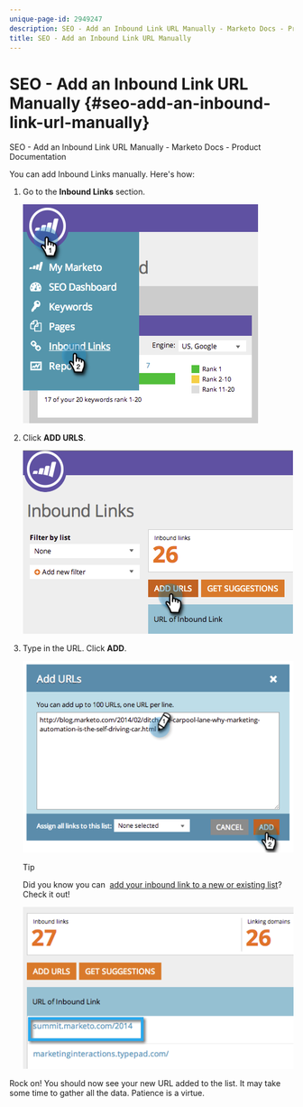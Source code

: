 ```yaml
---
unique-page-id: 2949247
description: SEO - Add an Inbound Link URL Manually - Marketo Docs - Product Documentation
title: SEO - Add an Inbound Link URL Manually
---
```


# SEO - Add an Inbound Link URL Manually {#seo-add-an-inbound-link-url-manually}

SEO - Add an Inbound Link URL Manually - Marketo Docs - Product Documentation

You can add Inbound Links manually. Here's how:

1. Go to the **Inbound Links** section.

   ![](assets/image2014-9-18-13-3a40-3a3.png)

1. Click **ADD URLS**.

   ![](assets/image2014-9-18-13-3a40-3a8.png)

1. Type in the URL. Click **ADD**.

   ![](assets/image2014-9-18-13-3a40-3a32.png)

   >[!TIP]
   >
   >Did you know you can&nbsp; [add your inbound link to a new or existing list](../../../../product-docs/additional-apps/seo/understanding-seo/seo-managing-lists.md)? Check it out!

   ![](assets/image2014-9-18-13-3a41-3a14.png)

Rock on! You should now see your new URL added to the list. It may take some time to gather all the data. Patience is a virtue. 